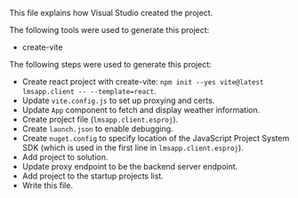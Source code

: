 This file explains how Visual Studio created the project.

The following tools were used to generate this project:
- create-vite

The following steps were used to generate this project:
- Create react project with create-vite: `npm init --yes vite@latest lmsapp.client -- --template=react`.
- Update `vite.config.js` to set up proxying and certs.
- Update `App` component to fetch and display weather information.
- Create project file (`lmsapp.client.esproj`).
- Create `launch.json` to enable debugging.
- Create `nuget.config` to specify location of the JavaScript Project System SDK (which is used in the first line in `lmsapp.client.esproj`).
- Add project to solution.
- Update proxy endpoint to be the backend server endpoint.
- Add project to the startup projects list.
- Write this file.
